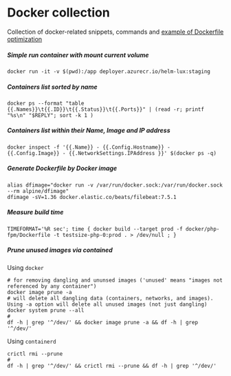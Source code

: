 # Docker collection

Collection of docker-related snippets, commands and [example of Dockerfile optimization](dockerfile_optimization/README.md)



##### Simple run container with mount current volume

```shell script
docker run -it -v $(pwd):/app deployer.azurecr.io/helm-lux:staging
```

##### Containers list sorted by name

```shell script
docker ps --format "table {{.Names}}\t{{.ID}}\t{{.Status}}\t{{.Ports}}" | (read -r; printf "%s\n" "$REPLY"; sort -k 1 )
```

##### Containers list within their Name, Image and IP address

```shell script
docker inspect -f '{{.Name}} - {{.Config.Hostname}} - {{.Config.Image}} - {{.NetworkSettings.IPAddress }}' $(docker ps -q)
```

##### Generate Dockerfile by Docker image

```shell script
alias dfimage="docker run -v /var/run/docker.sock:/var/run/docker.sock --rm alpine/dfimage"
dfimage -sV=1.36 docker.elastic.co/beats/filebeat:7.5.1
```

##### Measure build time

```shell script
TIMEFORMAT='%R sec'; time { docker build --target prod -f docker/php-fpm/Dockerfile -t testsize-php-0:prod . > /dev/null ; }
```

##### Prune unused images via contained

Using `docker`

```shell script
# for removing dangling and ununsed images ('unused' means "images not referenced by any container")
docker image prune -a
# will delete all dangling data (containers, networks, and images). Using -a option will delete all unused images (not just dangling)
docker system prune --all
#
df -h | grep '^/dev/' && docker image prune -a && df -h | grep '^/dev/'
```


Using `containerd`

```shell script
crictl rmi --prune
#
df -h | grep '^/dev/' && crictl rmi --prune && df -h | grep '^/dev/'
```
